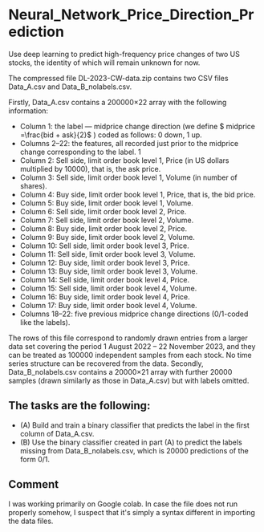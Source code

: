# Neural_Network_Price_Direction_Prediction

Use deep learning to predict high-frequency price changes of two US stocks, the identity of which will remain unknown for now.

The compressed file DL-2023-CW-data.zip contains two CSV files Data_A.csv
and Data_B_nolabels.csv.

Firstly, Data_A.csv contains a 200000×22 array with the following information:

- Column 1: the label — midprice change direction (we define
  $ midprice =\frac{bid + ask}{2}$
  ) coded as follows: 0 down, 1 up.
- Columns 2–22: the features, all recorded just prior to the midprice change
  corresponding to the label.
  1
- Column 2: Sell side, limit order book level 1, Price (in US dollars multiplied by 10000), that is, the ask price.
- Column 3: Sell side, limit order book level 1, Volume (in number of
  shares).
- Column 4: Buy side, limit order book level 1, Price, that is, the bid
  price.
- Column 5: Buy side, limit order book level 1, Volume.
- Column 6: Sell side, limit order book level 2, Price.
- Column 7: Sell side, limit order book level 2, Volume.
- Column 8: Buy side, limit order book level 2, Price.
- Column 9: Buy side, limit order book level 2, Volume.
- Column 10: Sell side, limit order book level 3, Price.
- Column 11: Sell side, limit order book level 3, Volume.
- Column 12: Buy side, limit order book level 3, Price.
- Column 13: Buy side, limit order book level 3, Volume.
- Column 14: Sell side, limit order book level 4, Price.
- Column 15: Sell side, limit order book level 4, Volume.
- Column 16: Buy side, limit order book level 4, Price.
- Column 17: Buy side, limit order book level 4, Volume.
- Columns 18–22: five previous midprice change directions (0/1-coded
  like the labels).

The rows of this file correspond to randomly drawn entries from a larger data set
covering the period 1 August 2022 – 22 November 2023, and they can be treated
as 100000 independent samples from each stock. No time series structure can be
recovered from the data.
Secondly, Data_B_nolabels.csv contains a 20000×21 array with further 20000
samples (drawn similarly as those in Data_A.csv) but with labels omitted.

## The tasks are the following:

- (A) Build and train a binary classifier that predicts the label in the first column
  of Data_A.csv.
- (B) Use the binary classifier created in part (A) to predict the labels missing
  from Data_B_nolabels.csv, which is 20000 predictions of the form 0/1.

## Comment

I was working primarily on Google colab. In case the file does not run properly somehow, I suspect that it's simply a syntax different in importing the data files.
